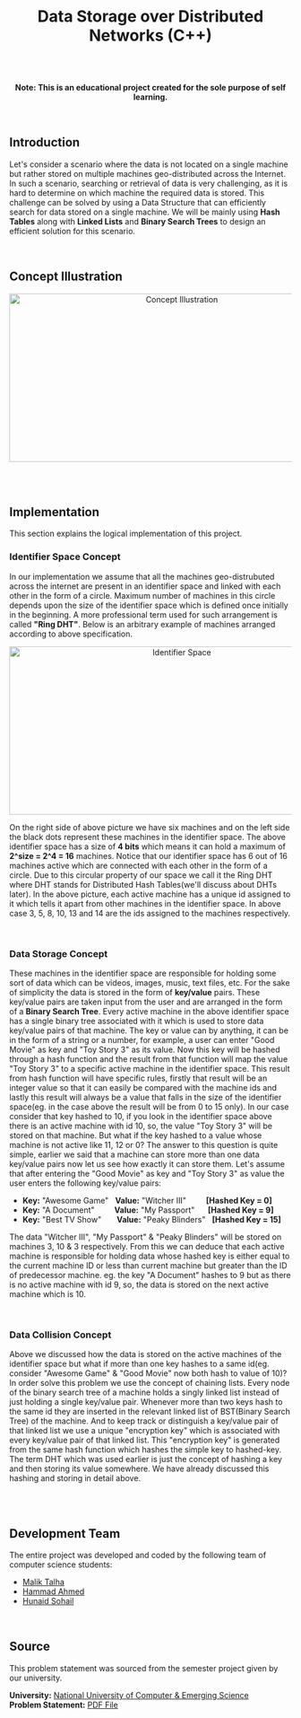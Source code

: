 <h1 align="center">Data Storage over Distributed Networks (C++)</h1> 
<br/><br/>
<p align="center"><strong>Note: This is an educational project created for the sole purpose of self learning.</strong></p>
<br/>
<h2>Introduction</h2>
<p>
Let's consider a scenario where the data is not located on a single machine but rather stored on multiple machines geo-distributed across the Internet. In such a scenario, searching or retrieval of data is very challenging, as it is hard to determine on which machine the required data is stored. This challenge can be solved by using a Data Structure that can efficiently search for data stored on a single machine. We will be mainly using <strong>Hash Tables</strong> along with <strong>Linked Lists</strong> and <strong>Binary Search Trees</strong> to design an efficient solution for this scenario.
</p>
<br/>
<h2>Concept Illustration</h2>
<p align="center">
  <img alt="Concept Illustration" src="https://i.ibb.co/yy2YppP/concept.png" width="600px" height="300px" />
</p>
<br/><br/>
<h2>Implementation</h2>
<p>
  This section explains the logical implementation of this project.  
</p>
<h3>Identifier Space Concept</h3>
<p>
  In our implementation we assume that all the machines geo-distrubuted across the internet are present in an identifier space and linked with each other in the form of a circle. Maximum number of machines in this circle depends upon the size of the identifier space which is defined once initially in the beginning. A more professional term used for such arrangement is called <strong>"Ring DHT"</strong>. Below is an arbitrary example of machines arranged according to above specification.  
</p>
<p align="center">
  <img alt="Identifier Space" src="https://i.ibb.co/DQQmnv4/implementation-pic.jpg" width="600px" height="300px" />
</p>
<p>
  On the right side of above picture we have six machines and on the left side the black dots represent these machines in the identifier space. The above identifier space has a size of <strong>4 bits</strong> which means it can hold a maximum of <strong>2^size = 2^4 = 16</strong> machines. Notice that our identifier space has 6 out of 16 machines active which are connected with each other in the form of a circle. Due to this circular property of our space we call it the Ring DHT where DHT stands for Distributed Hash Tables(we'll discuss about DHTs later). In the above picture, each active machine has a unique id assigned to it which tells it apart from other machines in the identifier space. In above case 3, 5, 8, 10, 13 and 14 are the ids assigned to the machines respectively.
</p><br/>
<h3>Data Storage Concept</h3>
<p>
 These machines in the identifier space are responsible for holding some sort of data which can be videos, images, music, text files, etc. For the sake of simplicity the data is stored in the form of <strong>key/value</strong> pairs. These key/value pairs are taken input from the user and are arranged in the form of a <strong>Binary Search Tree</strong>. Every active machine in the above identifier space has a single binary tree associated with it which is used to store data key/value pairs of that machine. The key or value can by anything, it can be in the form of a string or a number, for example, a user can enter "Good Movie" as key and "Toy Story 3" as its value. Now this key will be hashed through a hash function and the result from that function will map the value "Toy Story 3" to a specific active machine in the identifier space. This result from hash function will have specific rules, firstly that result will be an integer value so that it can easily be compared with the machine ids and lastly this result will always be a value that falls in the size of the identifier space(eg. in the case above the result will be from 0 to 15 only). In our case consider that key hashed to 10, if you look in the identifier space above there is an active machine with id 10, so, the value "Toy Story 3" will be stored on that machine. But what if the key hashed to a value whose machine is not active like 11, 12 or 0? The answer to this question is quite simple, earlier we said that a machine can store more than one data key/value pairs now let us see how exactly it can store them. Let's assume that after entering the "Good Movie" as key and "Toy Story 3" as value the user enters the following key/value pairs:
</p>
<ul>
  <li><strong>Key:</strong> "Awesome Game"&nbsp;&nbsp;&nbsp;<strong>Value:</strong> "Witcher III"&nbsp;&nbsp;&nbsp;&nbsp;&nbsp;&nbsp;&nbsp;&nbsp;&nbsp;<strong>[Hashed Key = 0]</strong></li>
  <li><strong>Key:</strong> "A Document"&nbsp;&nbsp;&nbsp;&nbsp;&nbsp;&nbsp;&nbsp;&nbsp;&nbsp;<strong>Value:</strong> "My Passport"&nbsp;&nbsp;&nbsp;&nbsp;&nbsp;&nbsp;<strong>[Hashed Key = 9]</strong></li>
  <li><strong>Key:</strong> "Best TV Show"&nbsp;&nbsp;&nbsp;&nbsp;&nbsp;&nbsp;&nbsp;<strong>Value:</strong> "Peaky Blinders"&nbsp;&nbsp;&nbsp;<strong>[Hashed Key = 15]</strong></li>
</ul>
<p>
  The data "Witcher III", "My Passport" & "Peaky Blinders" will be stored on machines 3, 10 & 3 respectively. From this we can deduce that each active machine is responsible for holding data whose hashed key is either equal to the current machine ID or less than current machine but greater than the ID of predecessor machine. eg. the key "A Document" hashes to 9 but as there is no active machine with id 9, so, the data is stored on the next active machine which is 10.  
</p>
<br/>
<h3>Data Collision Concept</h3>
<p>
  Above we discussed how the data is stored on the active machines of the identifier space but what if more than one key hashes to a same id(eg. consider "Awesome Game" & "Good Movie" now both hash to value of 10)? In order solve this problem we use the concept of chaining lists. Every node of the binary search tree of a machine holds a singly linked list instead of just holding a single key/value pair. Whenever more than two keys hash to the same id they are inserted in the relevant linked list of BST(Binary Search Tree) of the machine. And to keep track or distinguish a key/value pair of that linked list we use a unique "encryption key" which is associated with every key/value pair of that linked list. This "encryption key" is generated from the same hash function which hashes the simple key to hashed-key. The term DHT which was used earlier is just the concept of hashing a key and then storing its value somewhere. We have already discussed this hashing and storing in detail above.
</p>
<br/><br/>
<h2>Development Team</h2>
<p>
  The entire project was developed and coded by the following team of computer science students:
</p>
<ul>
  <li><a href="https://github.com/malik727">Malik Talha</a></li>
  <li><a href="https://github.com/hammadahmedpk">Hammad Ahmed</a></li>
  <li><a href="https://github.com/Hunaid2000">Hunaid Sohail</a></li>
</ul>
<br/>
<h2>Source</h2>
<p>
  This problem statement was sourced from the semester project given by our university.
</p>
<p>
  <strong>University:</strong> <a href="https://nu.edu.pk">National University of Computer & Emerging Science</a><br/>
  <strong>Problem Statement:</strong> <a href="https://1drv.ms/b/s!AkTG-6TAub7SjSyqoBlyjOHolnQa">PDF File</a>
</p>
